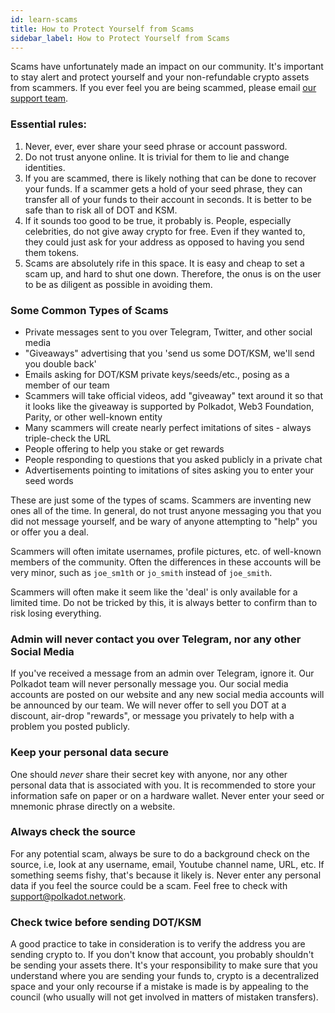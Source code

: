 ```yaml
---
id: learn-scams
title: How to Protect Yourself from Scams
sidebar_label: How to Protect Yourself from Scams
---
```


Scams have unfortunately made an impact on our community. It's important to stay alert and protect
yourself and your non-refundable crypto assets from scammers. If you ever feel you are being
scammed, please email [our support team](mailto:support@web3.foundation).

### Essential rules:

1. Never, ever, ever share your seed phrase or account password.
2. Do not trust anyone online. It is trivial for them to lie and change identities.
3. If you are scammed, there is likely nothing that can be done to recover your funds. If a scammer
   gets a hold of your seed phrase, they can transfer all of your funds to their account in seconds.
   It is better to be safe than to risk all of DOT and KSM.
4. If it sounds too good to be true, it probably is. People, especially celebrities, do not give
   away crypto for free. Even if they wanted to, they could just ask for your address as opposed to
   having you send them tokens.
5. Scams are absolutely rife in this space. It is easy and cheap to set a scam up, and hard to shut
   one down. Therefore, the onus is on the user to be as diligent as possible in avoiding them.

### Some Common Types of Scams

- Private messages sent to you over Telegram, Twitter, and other social media
- "Giveaways" advertising that you 'send us some DOT/KSM, we'll send you double back'
- Emails asking for DOT/KSM private keys/seeds/etc., posing as a member of our team
- Scammers will take official videos, add "giveaway" text around it so that it looks like the
  giveaway is supported by Polkadot, Web3 Foundation, Parity, or other well-known entity
- Many scammers will create nearly perfect imitations of sites - always triple-check the URL
- People offering to help you stake or get rewards
- People responding to questions that you asked publicly in a private chat
- Advertisements pointing to imitations of sites asking you to enter your seed words

These are just some of the types of scams. Scammers are inventing new ones all of the time. In
general, do not trust anyone messaging you that you did not message yourself, and be wary of anyone
attempting to "help" you or offer you a deal.

Scammers will often imitate usernames, profile pictures, etc. of well-known members of the
community. Often the differences in these accounts will be very minor, such as `joe_sm1th` or
`jo_smith` instead of `joe_smith`.

Scammers will often make it seem like the 'deal' is only available for a limited time. Do not be
tricked by this, it is always better to confirm than to risk losing everything.

### Admin will never contact you over Telegram, nor any other Social Media

If you've received a message from an admin over Telegram, ignore it. Our Polkadot team will never
personally message you. Our social media accounts are posted on our website and any new social media
accounts will be announced by our team. We will never offer to sell you DOT at a discount, air-drop
"rewards", or message you privately to help with a problem you posted publicly.

### Keep your personal data secure

One should _never_ share their secret key with anyone, nor any other personal data that is
associated with you. It is recommended to store your information safe on paper or on a hardware
wallet. Never enter your seed or mnemonic phrase directly on a website.

### Always check the source

For any potential scam, always be sure to do a background check on the source, i.e, look at any
username, email, Youtube channel name, URL, etc. If something seems fishy, that's because it likely
is. Never enter any personal data if you feel the source could be a scam. Feel free to check with
[support@polkadot.network](mailto:support@web3.foundation).

### Check twice before sending DOT/KSM

A good practice to take in consideration is to verify the address you are sending crypto to. If you
don't know that account, you probably shouldn't be sending your assets there. It's your
responsibility to make sure that you understand where you are sending your funds to, crypto is a
decentralized space and your only recourse if a mistake is made is by appealing to the council (who
usually will not get involved in matters of mistaken transfers).
